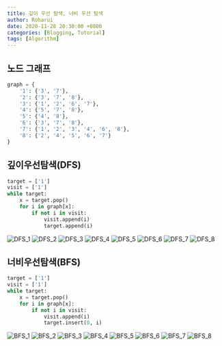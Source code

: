 ```yaml
---
title: 깊이 우선 탐색, 너비 우선 탐색
author: Roharui
date: 2020-11-28 20:30:00 +0800
categories: [Blogging, Tutorial]
tags: [Algorithm]
---
```


## 노드 그래프

```python
graph = {
    '1': {'3', '7'},
    '2': {'3', '7', '8'},
    '3': {'1', '2', '6', '7'},
    '4': {'5', '7', '8'},
    '5': {'4', '8'},
    '6': {'3', '7', '8'},
    '7': {'1', '2', '3', '4', '6', '8'},
    '8': {'2', '4', '5', '6', '7'}
}
```

## 깊이우선탐색(DFS) 

```python
target = ['1']
visit = ['1']
while target:
    x = target.pop()
    for i in graph[x]:
        if not i in visit:
            visit.append(i)
            target.append(i)
```
![DFS_1](/assets/img/DBFS/DFS_1.png)
![DFS_2](/assets/img/DBFS/DFS_2.png)
![DFS_3](/assets/img/DBFS/DFS_3.png)
![DFS_4](/assets/img/DBFS/DFS_4.png)
![DFS_5](/assets/img/DBFS/DFS_5.png)
![DFS_6](/assets/img/DBFS/DFS_6.png)
![DFS_7](/assets/img/DBFS/DFS_7.png)
![DFS_8](/assets/img/DBFS/DFS_8.png)

## 너비우선탐색(BFS)

```python
target = ['1']
visit = ['1']
while target:
    x = target.pop()
    for i in graph[x]:
        if not i in visit:
            visit.append(i)
            target.insert(0, i)
```

![BFS_1](/assets/img/DBFS/BFS_1.png)
![BFS_2](/assets/img/DBFS/BFS_2.png)
![BFS_3](/assets/img/DBFS/BFS_3.png)
![BFS_4](/assets/img/DBFS/BFS_4.png)
![BFS_5](/assets/img/DBFS/BFS_5.png)
![BFS_6](/assets/img/DBFS/BFS_6.png)
![BFS_7](/assets/img/DBFS/BFS_7.png)
![BFS_8](/assets/img/DBFS/BFS_8.png)